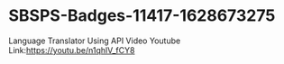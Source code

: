 # SBSPS-Badges-11417-1628673275
Language Translator Using API 
Video  Youtube Link:https://youtu.be/n1qhlV_fCY8
